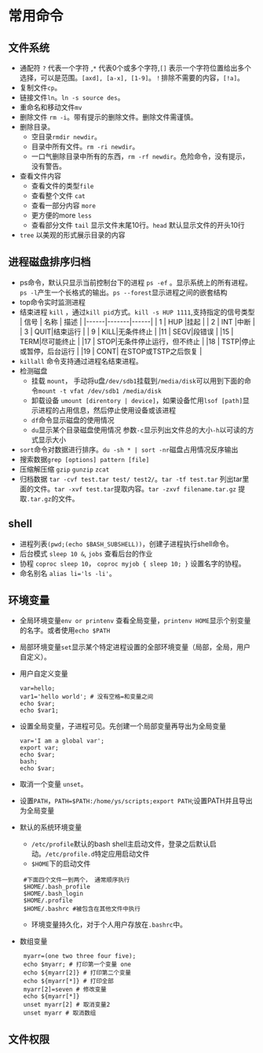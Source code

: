 # 常用命令

## 文件系统

- 通配符 `?` 代表一个字符 ,`*` 代表0个或多个字符,`[]` 表示一个字符位置给出多个选择，可以是范围。`[axd], [a-x], [1-9]`。`！`排除不需要的内容，`[!a]`。
- 复制文件`cp`。
- 链接文件`ln`。`ln -s source des`。
- 重命名和移动文件`mv`
- 删除文件 `rm -i`。带有提示的删除文件。删除文件需谨慎。
- 删除目录。
  - 空目录`rmdir newdir`。
  - 目录中所有文件。`rm -ri newdir`。
  - 一口气删除目录中所有的东西，`rm -rf newdir`。危险命令，没有提示，没有警告。
- 查看文件内容
  - 查看文件的类型`file`
  - 查看整个文件 `cat`
  - 查看一部分内容 `more`
  - 更方便的more `less`
  - 查看部分文件 `tail` 显示文件末尾10行。`head` 默认显示文件的开头10行
- `tree` 以美观的形式展示目录的内容

## 进程磁盘排序归档

- ps命令，默认只显示当前控制台下的进程 `ps -ef` 。显示系统上的所有进程。`ps -l`产生一个长格式的输出。`ps --forest`显示进程之间的嵌套结构
- top命令实时监测进程
- 结束进程 `kill` ，通过`kill pid`方式。`kill -s HUP 1111`,支持指定的信号类型
  | 信号  | 名称  | 描述  |
  |------|-------|------|
  | 1 |  HUP |挂起   |
  | 2 |  INT |中断   |
  | 3 |  QUIT|结束运行   |
  | 9 |  KILL|无条件终止  |
  |11 |  SEGV|段错误   |
  |15 |  TERM|尽可能终止   |
  |17 |  STOP|无条件停止运行，但不终止   |
  |18 |  TSTP|停止或暂停，后台运行 |
  |19 |  CONT| 在STOP或TSTP之后恢复 |
- `killall` 命令支持通过进程名结束进程。
- 检测磁盘
  - 挂载 `mount`， 手动将u盘`/dev/sdb1`挂载到`/media/disk`可以用到下面的命令`mount -t vfat /dev/sdb1 /media/disk`
  - 卸载设备 `umount [direntory | device]`，如果设备忙用`lsof [path]`显示进程的占用信息，然后停止使用设备或该进程
  - `df`命令显示磁盘的使用情况
  - `du`显示某个目录磁盘使用情况 参数`-c`显示列出文件总的大小`-h`以可读的方式显示大小
- `sort`命令对数据进行排序。`du -sh * | sort -nr`磁盘占用情况反序输出
- 搜索数据`grep [options] pattern [file]`
- 压缩解压缩 `gzip` `gunzip` `zcat`
- 归档数据 `tar -cvf test.tar test/ test2/`。`tar -tf test.tar` 列出tar里面的文件。`tar -xvf test.tar`提取内容。`tar -zxvf filename.tar.gz` 提取`.tar.gz`的文件。

## shell
  
- 进程列表`(pwd;(echo $BASH_SUBSHELL))`，创建子进程执行shell命令。
- 后台模式 `sleep 10 &`, `jobs` 查看后台的作业
- 协程 `coproc sleep 10`， `coproc myjob { sleep 10; }` 设置名字的协程。
- 命名别名 `alias li='ls -li'`。
  
## 环境变量

- 全局环境变量`env or printenv` 查看全局变量，`printenv HOME`显示个别变量的名字。或者使用`echo $PATH`
- 局部环境变量`set`显示某个特定进程设置的全部环境变量（局部，全局，用户自定义）。
- 用户自定义变量
  
    ```shell
    var=hello;
    var1='hello world'; # 没有空格=和变量之间
    echo $var;
    echo $var1;
    ```

- 设置全局变量，子进程可见。先创建一个局部变量再导出为全局变量

    ```shell
    var='I am a global var';
    export var;
    echo $var;
    bash;
    echo $var;
    ```

- 取消一个变量 `unset`。
- 设置`PATH`，`PATH=$PATH:/home/ys/scripts;export PATH`;设置PATH并且导出为全局变量
- 默认的系统环境变量
  - `/etc/profile`默认的bash shell主启动文件，登录之后默认启动。`/etc/profile.d`特定应用启动文件
  - `$HOME`下的启动文件
  
  ```shell
   #下面四个文件一到两个， 通常顺序执行
   $HOME/.bash_profile
   $HOME/.bash_login
   $HOME/.profile
   $HOME/.bashrc #被包含在其他文件中执行
  ```  

  - 环境变量持久化，对于个人用户存放在`.bashrc`中。
- 数组变量

  ```shell
   myarr=(one two three four five);
   echo $myarr; # 打印第一个变量 one
   echo ${myarr[2]} # 打印第二个变量
   echo ${myarr[*]} # 打印全部
   myarr[2]=seven # 修改变量
   echo ${myarr[*]}
   unset myarr[2] # 取消变量2
   unset myarr # 取消数组
  ```

## 文件权限

